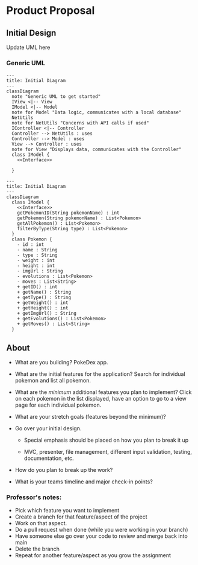 # Product Proposal

## Initial Design

Update UML here

### Generic UML

```mermaid
---
title: Initial Diagram
---
classDiagram
  note "Generic UML to get started"
  IView <|-- View
  IModel <|-- Model
  note for Model "Data logic, communicates with a local database"
  NetUtils
  note for NetUtils "Concerns with API calls if used"
  IController <|-- Controller
  Controller --> NetUtils : uses
  Controller --> Model : uses
  View --> Controller : uses
  note for View "Displays data, communicates with the Controller"
  class IModel {
    <<Interface>>

  }
```

```mermaid
---
title: Initial Diagram
---
classDiagram
  class IModel {
    <<Interface>>
    getPokemonID(String pokemonName) : int
    getPokemon(String pokemonName) : List<Pokemon>
    getAllPokemon() : List<Pokemon>
    filterByType(String type) : List<Pokemon>
  }
  class Pokemon {
    - id : int
    - name : String
    - type : String
    - weight : int
    - height : int
    - imgUrl : String
    - evolutions : List<Pokemon>
    - moves : List<String>
    + getID() : int
    + getName() : String
    + getType() : String
    + getWeight() : int
    + getHeight() : int
    + getImgUrl() : String
    + getEvolutions() : List<Pokemon>
    + getMoves() : List<String>
  }
```
## About
* What are you building?
PokeDex app.

* What are the initial features for the application?
Search for individual pokemon and list all pokemon.

* What are the *minimum* additional features you plan to implement?
Click on each pokemon in the list displayed, have an option to go to a view page for each individual pokemon.

* What are your stretch goals (features beyond the minimum)?
* Go over your initial design.

  * Special emphasis should be placed on how you plan to break it up

  * MVC, presenter, file management, different input validation, testing, documentation, etc.

* How do you plan to break up the work?

* What is your teams timeline and major check-in points?


### Professor's notes:
* Pick which feature you want to implement
* Create a branch for that feature/aspect of the project
* Work on that aspect.
* Do a pull request when done (while you were working in your branch)
* Have someone else go over your code to review and merge back into main
* Delete the branch
* Repeat for another feature/aspect as you grow the assignment
